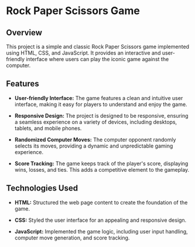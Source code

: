 # Rock Paper Scissors Game

## Overview

This project is a simple and classic Rock Paper Scissors game implemented using HTML, CSS, and JavaScript. It provides an interactive and user-friendly interface where users can play the iconic game against the computer.

## Features

- **User-friendly Interface:** The game features a clean and intuitive user interface, making it easy for players to understand and enjoy the game.

- **Responsive Design:** The project is designed to be responsive, ensuring a seamless experience on a variety of devices, including desktops, tablets, and mobile phones.

- **Randomized Computer Moves:** The computer opponent randomly selects its moves, providing a dynamic and unpredictable gaming experience.

- **Score Tracking:** The game keeps track of the player's score, displaying wins, losses, and ties. This adds a competitive element to the gameplay.

## Technologies Used

- **HTML:** Structured the web page content to create the foundation of the game.

- **CSS:** Styled the user interface for an appealing and responsive design.

- **JavaScript:** Implemented the game logic, including user input handling, computer move generation, and score tracking.
